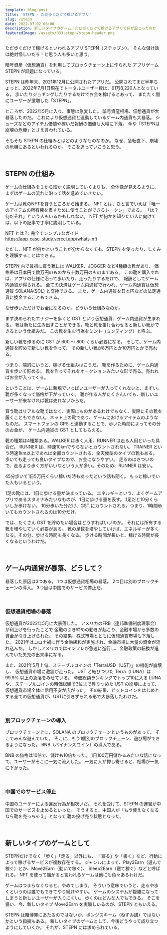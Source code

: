 ```yaml
---
template: blog-post
title: 'STEPN - ただ歩くだけで稼げるアプリ'
slug: /stepn
date: 2022-07-02 08:00
description: 新しいタイプのゲーム、ただ歩くだけで稼げるアプリで何が起こったのか
featuredImage: /assets/033-stepn/stepn-header.png
---
```


ただ歩くだけで稼げるといわれるアプリ STEPN（ステップン）。
そんな儲け話は絶対怪しいだろ！と思う人も多いと思う。

暗号資産（仮想通貨）を利用してブロックチェーン上に作られた
アプリゲーム STEPN が話題になっている。

STEPN は昨年末、2021年12月に公開されたアプリだ。
公開されてまだ半年ちょっと、2022年7月1日現在でトータルユーザー数は、61万8,220人となっている。
歩いたりジョギングしたりするだけでお金を稼げるとあって、
またたく間にユーザーが激増した「STEPN」。

ところが、2022年5月に入り、事態は急変した。
暗号資産相場、仮想通貨が大暴落したのだ。
これにより仮想通貨と連動しているゲーム内通貨も大暴落。
シューズなどのアイテム価値や稼いだ報酬の価値も大幅に下落。
今や「STEPNは崩壊の危機」とさえ言われている。

そもそも STEPN の仕組みとはどのようなものなのか。
なぜ、急転直下、崩壊の危機にあるといわれるのか。
そこを追っていこうと思う。

<br />

## STEPN の仕組み

ゲームの仕組みを１から細かく説明していくよりも、
全体像が見えるように、まずはゲームの流れに沿って話を進めていきたい。

ゲームは靴のNFTを買うところから始まる。
NFT とは、ひと言でいえば「唯一のアイテムの所有権を表すために使うことができるトークン」である。
「は？何だそれ」という人もいるかもしれない。
NFT が何かを知りたい人に向けては、以下の記事で丁寧に説明している。

NFT とは？: 完全でシンプルなガイド  
https://app-case-study.vercel.app/whats-nft

ただし、NFT が何かということが分からなくても、STEPN を使ったり、しくみを理解することはできる。

STEPN 内で最初に買う靴には WALKER、JOGGER など4種類の靴があり、
価格帯は日本円で数万円のものから十数万円のものまである。
この靴を購入すれば、アプリの仕様に沿って歩いたり、走ったりするだけで、
報酬としてゲーム内通貨が得られる。
全ての決済はゲーム内通貨で行われ、ゲーム内通貨は仮想通貨 SOLANA(SOL) と交換できる。
また、ゲーム内通貨を日本円などの法定通貨に換金することもできる。

なぜ歩いただけでお金になるのか。どういう仕組みなのか。

まず決められたエナジーを歩くと GST という仮想通貨、ゲーム内通貨が生まれる。
靴は新たに生み出すことができる。靴と靴を掛け合わせると新しい靴ができるという仕組みだ。
この靴を生む行為をミント（ミンティング）と呼ぶ。

新しい靴を作るのに GST が 600 〜 800 くらい必要になる。
そして、ゲーム内通貨を貯めて新しい靴を作って、
その新しい靴が8万円とか10万円とかで売れる。

つまり、端的にいうと、稼げる仕組みはこうだ。
靴を作るために、ゲーム内通貨を歩いて貯める。
靴を作ってそれをオークションみたいな形で売る。売れればお金が入ってくる。

ということは、ゲームに新規でいっぱいユーザーが入ってくれないと、まずい。
靴が多くなって価格が下がっていく。
靴が作る人がたくさんいても、新しいユーザーが来なければ靴は売れないからだ。

買う靴はリアルな靴ではなく、実際にものがあるわけでもなく、実際にその靴を履くこともできない。
ネット上の靴であり、ゲームにおけるアイテムのようなものだ。
スマートフォンの GPS と連動することで、歩いた時間によってその分のお金が、
ゲーム内通貨の GST としてもらえる。

靴の種類は4種類ある。WALKER は歩く人用、RUNNER は走る人用といった具合だ。
RUNNER は、時速10kmでやらないとカウントされない。
TRAINER という時速1km以上であれば全部カウントされる、全天候型のタイプの靴もある。
歩いても走っても良いタイプなので、お金になりやすい。
走るのはきついので、走るより歩く方がいいなという人が多い。そのため、RUNNER は安い。

45分歩いて1日5万円くらい稼いだ時もあったという話も聞く。
もっと稼いでいた人もいるという。

1足の靴には、1日に歩ける量が決まっている。
エネルギーという、よくゲームアプリであるスタミナみたいなものが、1日に歩ける量を表す。
1足だと10分くらいしか歩けない。
10分歩いた分だけ、GST にカウントされる。つまり、1時間歩いてもカウントされるのは10分だけ。

では、たくさん GST を貯めたい場合はどうすればいいのか。
それには所有する靴を増やしていく必要がある。
靴の足数を増やしていけば、エネルギーが多くなる。その分、歩ける時間も長くなる。
歩ける時間が長いと、稼げる時間が長くなるというわけだ。

<br />

## ゲーム内通貨が暴落、どうして？

暴落した原因は3つある。
1つは仮想通貨相場の暴落。
2つ目は別のブロックチェーンの導入。
3つ目は中国でのサービス停止だ。

<br />

### 仮想通貨相場の暴落

仮想通貨が2022年5月に大暴落した。
アメリカのFRB（連邦準備制度理事会）が利上げを行ったことで
金融の引き締めの動きが起こり、金融市場から多数の資金が引き上げられた。
その結果、株式市場とともに仮想通貨市場も下落した。
2021年はコロナ禍に伴う金融緩和が実施され、金融市場に大量の資金が流れ込んだ。
しかしアメリカではインフレが急速に進行し、金融政策の転換が進んでいた矢先の出来事になる。

また、2021年5月上旬、ステーブルコインの「TerraUSD（UST）」の機能が崩壊し、
仮想通貨市場に激震が走った。
UST と結びついた Terra（LUNA）は 99.9% 以上の急落をみせている。
時価総額ランキングでトップ10に入る LUNA や、
ステーブルコインの時価総額で3位まで昇りつめた UST の崩壊によって、
仮想通貨市場全体に信用不安が広がった。
その結果、ビットコインをはじめとする全ての仮想通貨が、USTに引きずられる形で大暴落したわけだ。

<br />

### 別ブロックチェーンの導入

ブロックチェーン上に、SOLANA のブロックチェーンというものがあって、
そこでみんな遊んでいた。
そこに、もう1個別のブロックチェーン、遊び場ができるようになった。
BNB（バイナンスコイン）の導入である。

BNB の価格は10倍で、儲けも10倍だった。
1日100万円儲かるみたいな話になって、ユーザーがそこに一気に流入した。
一気に人が押し寄せると、相場が一気に下がった。

<br />

### 中国でのサービス停止

中国のユーザーによる違反行為が相次いだ。
それを受けて、STEPN の運営が中国でのサービスを止めるといった。
そうすると、中国人が「もう使えなくなるなら靴を売っちゃえ」となって
靴の投げ売り状態となった。

<br />

## 新しいタイプのゲームとして

STEPNだけでなく「歩く」「走る」以外にも、
「寝る」や「書く」など、行動によって稼げるサービスが複数存在する。
ジャンルによって、Play2Earn（遊んで稼ぐ）とか、Move2Earn（動いて稼ぐ）、
Sleep2Earn（寝て稼ぐ）などと呼ばれる。
NFT を使って儲かると言われるゲームは他にも色々あるわけだ。

ゲームはつまらなくなると、やめてしまう。
そういう意味でいうと、走るや歩くというのは誰でもできてやり続けやすい。
ゲームのシステムが複雑になってしまうと新しいユーザーが入りにくい。
歩くのはどんな人でもできる。
そこを狙い、今、新しいタイプ Move2Earn を実験しいるのが、STEPN ともいえる。

STEPN は賭博罪にあたるのではないか、ポンジスキーム（ねずみ講）ではないかという指摘もある。
新しいタイプのゲームとして、今後どうやって成り立つようにしていくか。
それが、STEPN には求められている。

